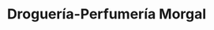 ---
title: "Droguería-Perfumería Morgal"
url: /atarfe/drogueria-perfumeria-morgal/
shop: farmacia
---